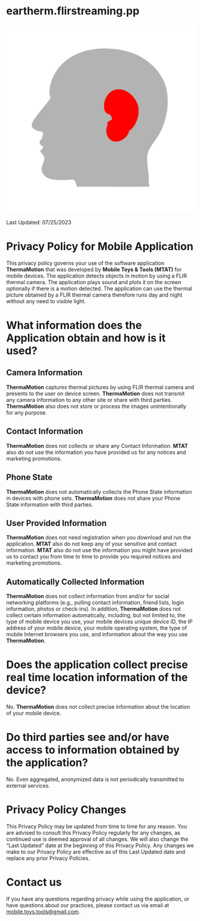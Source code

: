 # eartherm.flirstreaming.pp
![This is an image](ic_launcher-playstore.png)

Last Updated: 07/25/2023

# Privacy Policy for Mobile Application
This privacy policy governs your use of the software application **ThermaMotion** that was
developed by **Mobile Toys & Tools (MTAT)** for mobile devices. The application detects
objects in motion by using a FLIR thermal camera. The application plays sound and plots it
on the screen optionally if there is a motion detected. The application can use the thermal
picture obtained by a FLIR thermal camera therefore runs day and night without any need to
visible light.

# What information does the Application obtain and how is it used?
## Camera Information
**ThermaMotion** captures thermal pictures by using FLIR thermal camera and presents to the
user on device screen. **ThermaMotion** does not transmit any camera information to any
other site or share with third parties. **ThermaMotion** also does not store or process the
images unintentionally for any purpose.

## Contact Information
**ThermaMotion** does not collects or share any Contact Information. **MTAT** also do not use
the information you have provided us for any notices and marketing promotions.

## Phone State
**ThermaMotion** does not automatically collects the Phone State information in devices with
phone sets. **ThermaMotion** does not share your Phone State information with third parties.

## User Provided Information
**ThermaMotion** does not need registration when you download and run the application.
**MTAT** also do not keep any of your sensitive and contact information. **MTAT** also do not
use the information you might have provided us to contact you from time to time to provide
you required notices and marketing promotions.

## Automatically Collected Information
**ThermaMotion** does not collect information from and/or for social networking platforms
(e.g., pulling contact information, friend lists, login information, photos or check-ins). In
addition, **ThermaMotion** does not collect certain information automatically, including, but
not limited to, the type of mobile device you use, your mobile devices unique device ID, the
IP address of your mobile device, your mobile operating system, the type of mobile Internet
browsers you use, and information about the way you use **ThermaMotion**.

# Does the application collect precise real time location information of the device?
No. **ThermaMotion** does not collect precise information about the location of your mobile
device.

# Do third parties see and/or have access to information obtained by the application?
No. Even aggregated, anonymized data is not periodically transmitted to external services.

# Privacy Policy Changes
This Privacy Policy may be updated from time to time for any reason. You are advised to consult this Privacy Policy regularly for any changes, as continued use is deemed approval of all changes. We will also change the “Last Updated” date at the beginning of this Privacy Policy. Any changes we make to our Privacy Policy are effective as of this Last Updated date and replace any prior Privacy Policies.

# Contact us
If you have any questions regarding privacy while using the application, or have questions about our practices, please contact us via email at [mobile.toys.tools@gmail.com](mobile.toys.tools@gmail.com).

